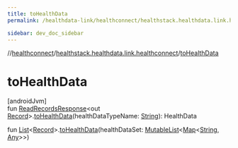 ```yaml
---
title: toHealthData
permalink: /healthdata-link/healthconnect/healthstack.healthdata.link.healthconnect/to-health-data.html

sidebar: dev_doc_sidebar
---
```

//[healthconnect](../../healthconnect.html)/[healthstack.healthdata.link.healthconnect](index.html)/[toHealthData](to-health-data.html)



# toHealthData



[androidJvm]\
fun [ReadRecordsResponse](https://developer.android.com/reference/kotlin/androidx/health/connect/client/response/ReadRecordsResponse.html)&lt;out [Record](https://developer.android.com/reference/kotlin/androidx/health/connect/client/records/Record.html)&gt;.[toHealthData](to-health-data.html)(healthDataTypeName: [String](https://kotlinlang.org/api/latest/jvm/stdlib/kotlin/-string/index.html)): HealthData

fun [List](https://kotlinlang.org/api/latest/jvm/stdlib/kotlin.collections/-list/index.html)&lt;[Record](https://developer.android.com/reference/kotlin/androidx/health/connect/client/records/Record.html)&gt;.[toHealthData](to-health-data.html)(healthDataSet: [MutableList](https://kotlinlang.org/api/latest/jvm/stdlib/kotlin.collections/-mutable-list/index.html)&lt;[Map](https://kotlinlang.org/api/latest/jvm/stdlib/kotlin.collections/-map/index.html)&lt;[String](https://kotlinlang.org/api/latest/jvm/stdlib/kotlin/-string/index.html), [Any](https://kotlinlang.org/api/latest/jvm/stdlib/kotlin/-any/index.html)&gt;&gt;)





